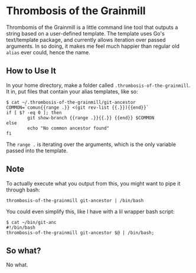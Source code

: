 # Thrombosis of the Grainmill

Thrombomis of the Grainmill is a little command line tool that outputs a string based on a user-defined template. The template uses Go's text/template package, and currently allows iteration over passed arguments. In so doing, it makes me feel much happier than regular old `alias` ever could, hence the name.

## How to Use It

In your home directory, make a folder called `.thrombosis-of-the-grainmill`. It in, put files that contain your alias templates, like so:

```
$ cat ~/.thrombosis-of-the-grainmill/git-ancestor
COMMON=`comun{{range .}} <(git rev-list {{.}}){{end}}`
if [ $? -eq 0 ]; then
       	git show-branch {{range .}}{{.}} {{end}} $COMMON
else
       	echo "No common ancestor found"
fi
```

The `range .` is iterating over the arguments, which is the only variable passed into the template.

## Note

To actually execute what you output from this, you might want to pipe it through bash:

`thrombosis-of-the-grainmill git-ancestor | /bin/bash`

You could even simplify this, like I have with a lil wrapper bash script:

```
$ cat ~/bin/git-anc
#!/bin/bash
thrombosis-of-the-grainmill git-ancestor $@ | /bin/bash;
```

## So what?

No what.